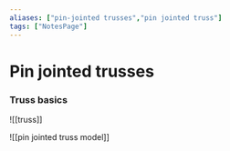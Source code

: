 ```yaml
---
aliases: ["pin-jointed trusses","pin jointed truss"]
tags: ["NotesPage"]
---
```


# Pin jointed trusses

### Truss basics

![[truss]]

![[pin jointed truss model]]